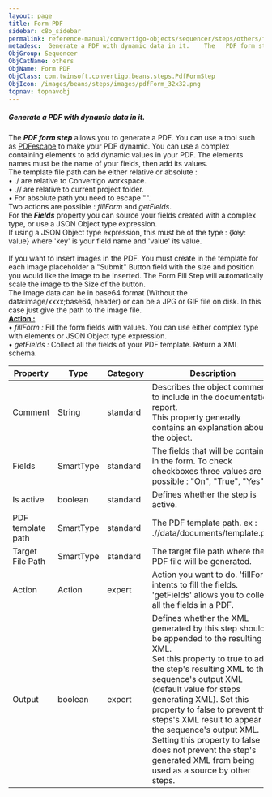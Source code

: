 ```yaml
---
layout: page
title: Form PDF
sidebar: c8o_sidebar
permalink: reference-manual/convertigo-objects/sequencer/steps/others/form-pdf/
metadesc:  Generate a PDF with dynamic data in it.    The   PDF form step   allows you to generate a PDF. You can use a tool such as <a href="https //www.pdfesc
ObjGroup: Sequencer
ObjCatName: others
ObjName: Form PDF
ObjClass: com.twinsoft.convertigo.beans.steps.PdfFormStep
ObjIcon: /images/beans/steps/images/pdfForm_32x32.png
topnav: topnavobj
---
```

##### <i>Generate a PDF with dynamic data in it.</i> 

The <i><b>PDF form step</b></i> allows you to generate a PDF. You can use a tool such as <a href="https://www.pdfescape.com/open/?expired" target="_blank">PDFescape</a> to make your PDF dynamic. You can use a complex containing elements to add dynamic values in your PDF. The elements names must be the name of your fields, then add its values. <br/>The template file path can be either relative or absolute : <br/> • ./ are relative to Convertigo workspace. <br/> • .// are relative to current project folder. <br/> •  For absolute path you need to escape "\". <br/>  Two actions are possible : <i>fillForm</i> and <i>getFields</i>. <br/> For the <b><i>Fields</i></b> property you can source your fields created with a complex type, or use a JSON Object type expression. <br/> If using a JSON Object type expression, this must be of the type : {key: value} where 'key' is your field name and 'value' its value. <br/><br />If you want to insert images in the PDF. You must create in the template for each image placeholder a "Submit" Button field with the size and position you would like the image to be inserted. The Form Fill Step will automatically scale the image to the Size of the button.<br /> The Image data can be in base64 format (Without the data:image/xxxx;base64, header) or can be a JPG or GIF file on disk. In this case just give the path to the image file.  <br /><u><b>Action :</b></u> <br/> • <i>fillForm :</i> Fill the form fields with values. You can use either complex type with elements or JSON Object type expression. <br/> • <i>getFields :</i> Collect all the fields of your PDF template. Return a XML schema.

Property | Type | Category | Description
--- | --- | --- | ---
Comment | String | standard | Describes the object comment to include in the documentation report.<br/>This property generally contains an explanation about the object.
Fields | SmartType | standard | The fields that will be contained in the form. To check checkboxes three values are possible : "On", "True", "Yes".
Is active | boolean | standard | Defines whether the step is active.
PDF template path | SmartType | standard | The PDF template path. ex : .//data/documents/template.pdf
Target File Path | SmartType | standard | The target file path where the PDF file will be generated.
Action | Action | expert | Action you want to do. 'fillForm' intents to fill the fields. 'getFields' allows you to collect all the fields in a PDF.
Output | boolean | expert | Defines whether the XML generated by this step should be appended to the resulting XML.<br/>Set this property to <span class="computer">true</span> to add the step's resulting XML to the sequence's output XML (default value for steps generating XML). Set this property to <span class="computer">false</span> to prevent the steps's XML result to appear in the sequence's output XML.<br/>Setting this property to <span class="computer">false</span> does not prevent the step's generated XML from being used as a source by other steps.
